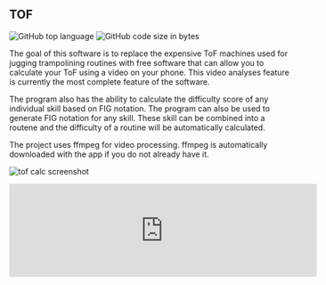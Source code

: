 ## TOF

<!-- META A video based time of flight calculator for trampolining META -->

![GitHub top language](https://img.shields.io/github/languages/top/ollielynas/tramp)
![GitHub code size in bytes](https://img.shields.io/github/languages/code-size/ollielynas/tramp)


The goal of this software is to replace the expensive ToF machines used for jugging trampolining routines with free software that can allow you to calculate your ToF using a video on your phone. This video analyses feature is currently the most complete feature of the software.

The program also has the ability to calculate the difficulty score of any individual skill based on FIG notation. The program can also be used to generate FIG notation for any skill. These skill can be combined into a routene and the difficulty of a routine will be automatically calculated. 

The project uses ffmpeg for video processing. ffmpeg is automatically downloaded with the app if you do not already have it.


![tof calc screenshot](https://img.itch.zone/aW1hZ2UvMjA3NTIzMy8xMjIwNjQ2NC5wbmc=/794x1000/0OTj%2F%2B.png)

<iframe frameborder="0" src="https://itch.io/embed/2075233" width="552" height="167"><a href="https://ollie-lynas.itch.io/digital-video-tof-calculator-for-trampoleneing">Digital Video TOF Calculator for Trampolining by Ollie lynas</a></iframe>
<!-- LAST EDITED 1699411090 LAST EDITED-->